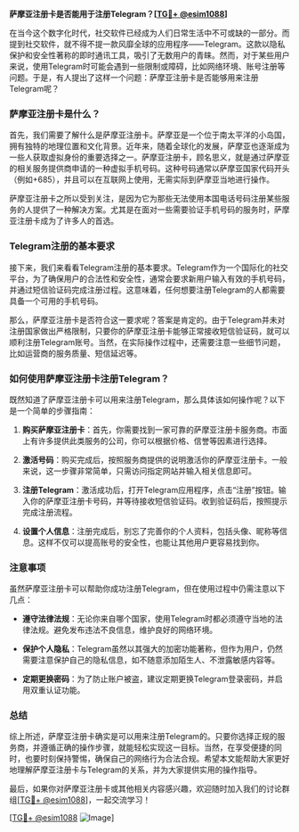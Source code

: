 **萨摩亚注册卡是否能用于注册Telegram？[[TG💪+ @esim1088](https://t.me/s/esim1088)]**

在当今这个数字化时代，社交软件已经成为人们日常生活中不可或缺的一部分。而提到社交软件，就不得不提一款风靡全球的应用程序——Telegram。这款以隐私保护和安全性著称的即时通讯工具，吸引了无数用户的青睐。然而，对于某些用户来说，使用Telegram时可能会遇到一些限制或障碍，比如网络环境、账号注册等问题。于是，有人提出了这样一个问题：萨摩亚注册卡是否能够用来注册Telegram呢？

### 萨摩亚注册卡是什么？

首先，我们需要了解什么是萨摩亚注册卡。萨摩亚是一个位于南太平洋的小岛国，拥有独特的地理位置和文化背景。近年来，随着全球化的发展，萨摩亚也逐渐成为一些人获取虚拟身份的重要选择之一。萨摩亚注册卡，顾名思义，就是通过萨摩亚的相关服务提供商申请的一种虚拟手机号码。这种号码通常以萨摩亚国家代码开头（例如+685），并且可以在互联网上使用，无需实际到萨摩亚当地进行操作。

萨摩亚注册卡之所以受到关注，是因为它为那些无法使用本国电话号码注册某些服务的人提供了一种解决方案。尤其是在面对一些需要验证手机号码的服务时，萨摩亚注册卡成为了许多人的首选。

### Telegram注册的基本要求

接下来，我们来看看Telegram注册的基本要求。Telegram作为一个国际化的社交平台，为了确保用户的合法性和安全性，通常会要求新用户输入有效的手机号码，并通过短信验证码完成注册过程。这意味着，任何想要注册Telegram的人都需要具备一个可用的手机号码。

那么，萨摩亚注册卡是否符合这一要求呢？答案是肯定的。由于Telegram并未对注册国家做出严格限制，只要你的萨摩亚注册卡能够正常接收短信验证码，就可以顺利注册Telegram账号。当然，在实际操作过程中，还需要注意一些细节问题，比如运营商的服务质量、短信延迟等。

### 如何使用萨摩亚注册卡注册Telegram？

既然知道了萨摩亚注册卡可以用来注册Telegram，那么具体该如何操作呢？以下是一个简单的步骤指南：

1. **购买萨摩亚注册卡**：首先，你需要找到一家可靠的萨摩亚注册卡服务商。市面上有许多提供此类服务的公司，你可以根据价格、信誉等因素进行选择。
   
2. **激活号码**：购买完成后，按照服务商提供的说明激活你的萨摩亚注册卡。一般来说，这一步骤非常简单，只需访问指定网站并输入相关信息即可。

3. **注册Telegram**：激活成功后，打开Telegram应用程序，点击“注册”按钮。输入你的萨摩亚注册卡号码，并等待接收短信验证码。收到验证码后，按照提示完成注册流程。

4. **设置个人信息**：注册完成后，别忘了完善你的个人资料，包括头像、昵称等信息。这样不仅可以提高账号的安全性，也能让其他用户更容易找到你。

### 注意事项

虽然萨摩亚注册卡可以帮助你成功注册Telegram，但在使用过程中仍需注意以下几点：

- **遵守法律法规**：无论你来自哪个国家，使用Telegram时都必须遵守当地的法律法规。避免发布违法不良信息，维护良好的网络环境。
  
- **保护个人隐私**：Telegram虽然以其强大的加密功能著称，但作为用户，仍然需要注意保护自己的隐私信息，如不随意添加陌生人、不泄露敏感内容等。

- **定期更换密码**：为了防止账户被盗，建议定期更换Telegram登录密码，并启用双重认证功能。

### 总结

综上所述，萨摩亚注册卡确实是可以用来注册Telegram的。只要你选择正规的服务商，并遵循正确的操作步骤，就能轻松实现这一目标。当然，在享受便捷的同时，也要时刻保持警惕，确保自己的网络行为合法合规。希望本文能帮助大家更好地理解萨摩亚注册卡与Telegram的关系，并为大家提供实用的操作指导。

最后，如果你对萨摩亚注册卡或其他相关内容感兴趣，欢迎随时加入我们的讨论群组[[TG💪+ @esim1088](https://t.me/s/esim1088)]，一起交流学习！ 

[[TG💪+ @esim1088](https://t.me/s/esim1088) ![Image](https://i.postimg.cc/4NQfJmqS/Snipaste-2025-05-13-00-14-12.png)]